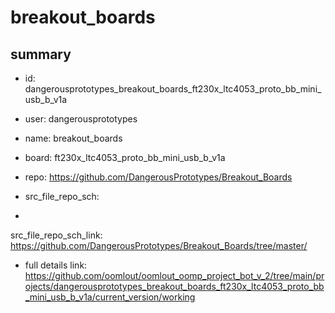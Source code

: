 # breakout_boards
 
## summary 
* id: dangerousprototypes_breakout_boards_ft230x_ltc4053_proto_bb_mini_usb_b_v1a
* user: dangerousprototypes
* name: breakout_boards
* board: ft230x_ltc4053_proto_bb_mini_usb_b_v1a
* repo: https://github.com/DangerousPrototypes/Breakout_Boards



* src_file_repo_sch: 
*
 src_file_repo_sch_link: https://github.com/DangerousPrototypes/Breakout_Boards/tree/master/
* full details link: https://github.com/oomlout/oomlout_oomp_project_bot_v_2/tree/main/projects/dangerousprototypes_breakout_boards_ft230x_ltc4053_proto_bb_mini_usb_b_v1a/current_version/working  






